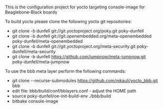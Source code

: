 This is the configuration project for yocto targeting console-image for Beaglebone-Black boards

To build yocto please clone the following yocto git repositories:

- git clone -b dunfell git://git.yoctoproject.org/poky.git poky-dunfell
- git clone -b dunfell git://git.openembedded.org/meta-openembedded poky-dunfell/meta-openembedded
- git clone -b dunfell git://git.yoctoproject.org/meta-security.git poky-dunfell/meta-security
- git clone -b dunfell https://github.com/jumpnow/meta-jumpnow.git poky-dunfell/meta-jumpnow


To use the bbb meta layer perform the following commands:

- git clone --recurse-submodules https://github.com/mkauli/yocto_bbb.git bbb
- edit file: bbb/build/conf/bblayers.conf  - adjust the HOME path
- source poky-dunfell/oe-init-build-env ./bbb/build
- bitbake console-image


